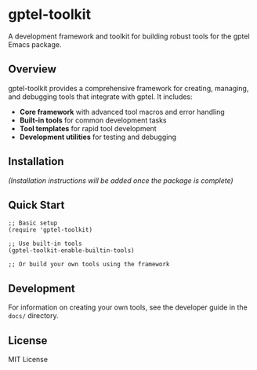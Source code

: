 # gptel-toolkit

A development framework and toolkit for building robust tools for the gptel
Emacs package.

## Overview

gptel-toolkit provides a comprehensive framework for creating, managing,
and debugging tools that integrate with gptel. It includes:

- **Core framework** with advanced tool macros and error handling
- **Built-in tools** for common development tasks
- **Tool templates** for rapid tool development
- **Development utilities** for testing and debugging

## Installation

*(Installation instructions will be added once the package is complete)*

## Quick Start

```elisp
;; Basic setup
(require 'gptel-toolkit)

;; Use built-in tools
(gptel-toolkit-enable-builtin-tools)

;; Or build your own tools using the framework
```

## Development

For information on creating your own tools, see the developer guide in the
`docs/` directory.

## License

MIT License
